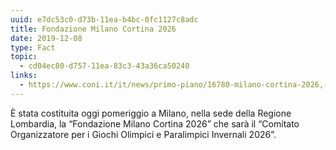 ```yaml
---
uuid: e7dc53c0-d73b-11ea-b4bc-0fc1127c8adc
title: Fondazione Milano Cortina 2026
date: 2019-12-08
type: Fact
topic:
  - cd04ec80-d757-11ea-83c3-43a36ca50240
links:
  - https://www.coni.it/it/news/primo-piano/16780-milano-cortina-2026,-costituita-la-fondazione-che-organizzer%C3%A0-i-giochi.html
---
```


È stata costituita oggi pomeriggio a Milano, nella sede della Regione Lombardia, la “Fondazione Milano Cortina 2026” che sarà il “Comitato Organizzatore per i Giochi Olimpici e Paralimpici Invernali 2026”.